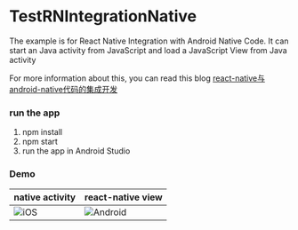 # TestRNIntegrationNative
The example is for React Native Integration with Android Native Code. It can start an Java activity from JavaScript and load a JavaScript View from Java activity 

For more information about this, you can read this blog [react-native与android-native代码的集成开发](http://haiyangjiajian.com/react-native%E4%B8%8Eandroid-native%E4%BB%A3%E7%A0%81%E7%9A%84%E9%9B%86%E6%88%90%E5%BC%80%E5%8F%91/)


### run the app

1. npm install
2. npm start
3. run the app in Android Studio

### Demo

native activity | react-native view
------- | ---- 
<img title="iOS" src="https://github.com/haiyangjiajian/TestRNIntegrationNative/blob/master/native-view.png"> | <img title="Android" src="https://github.com/haiyangjiajian/TestRNIntegrationNative/blob/master/react-native-view.png">